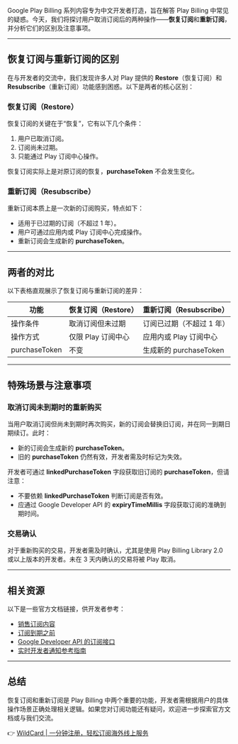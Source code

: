 Google Play Billing 系列内容专为中文开发者打造，旨在解答 Play Billing 中常见的疑惑。今天，我们将探讨用户取消订阅后的两种操作——**恢复订阅**和**重新订阅**，并分析它们的区别及注意事项。

---

## 恢复订阅与重新订阅的区别

在与开发者的交流中，我们发现许多人对 Play 提供的 **Restore**（恢复订阅）和 **Resubscribe**（重新订阅）功能感到困惑。以下是两者的核心区别：

### 恢复订阅（Restore）
恢复订阅的关键在于“恢复”，它有以下几个条件：
1. 用户已取消订阅。
2. 订阅尚未过期。
3. 只能通过 Play 订阅中心操作。

恢复订阅实际上是对原订阅的恢复，**purchaseToken** 不会发生变化。

### 重新订阅（Resubscribe）
重新订阅本质上是一次新的订阅购买，特点如下：
- 适用于已过期的订阅（不超过 1 年）。
- 用户可通过应用内或 Play 订阅中心完成操作。
- 重新订阅会生成新的 **purchaseToken**。

---

## 两者的对比

以下表格直观展示了恢复订阅与重新订阅的差异：

| 功能         | 恢复订阅（Restore）                  | 重新订阅（Resubscribe）            |
|--------------|--------------------------------------|------------------------------------|
| 操作条件     | 取消订阅但未过期                     | 订阅已过期（不超过 1 年）          |
| 操作方式     | 仅限 Play 订阅中心                   | 应用内或 Play 订阅中心             |
| purchaseToken | 不变                                 | 生成新的 purchaseToken             |

---

## 特殊场景与注意事项

### 取消订阅未到期时的重新购买
当用户取消订阅但尚未到期时再次购买，新的订阅会替换旧订阅，并在同一到期日期续订。此时：
- 新的订阅会生成新的 **purchaseToken**。
- 旧的 **purchaseToken** 仍然有效，开发者需及时标记为失效。

开发者可通过 **linkedPurchaseToken** 字段获取旧订阅的 **purchaseToken**，但请注意：
- 不要依赖 **linkedPurchaseToken** 判断订阅是否有效。
- 应通过 Google Developer API 的 **expiryTimeMillis** 字段获取订阅的准确到期时间。

### 交易确认
对于重新购买的交易，开发者需及时确认，尤其是使用 Play Billing Library 2.0 或以上版本的开发者。未在 3 天内确认的交易将被 Play 取消。

---

## 相关资源

以下是一些官方文档链接，供开发者参考：
- [销售订阅内容](https://developer.android.google.cn/google/play/billing/subs)
- [订阅到期之前](https://developer.android.google.cn/google/play/billing/subs#resubscribe-before)
- [Google Developer API 的订阅接口](https://developers.google.cn/android-publisher/api-ref/rest/v3/purchases.subscriptions/get)
- [实时开发者通知参考指南](https://developer.android.google.cn/google/play/billing/rtdn-reference)

---

## 总结

恢复订阅和重新订阅是 Play Billing 中两个重要的功能，开发者需根据用户的具体操作场景正确处理相关逻辑。如果您对订阅功能还有疑问，欢迎进一步探索官方文档或与我们交流。

👉 [WildCard | 一分钟注册，轻松订阅海外线上服务](https://bit.ly/bewildcard)